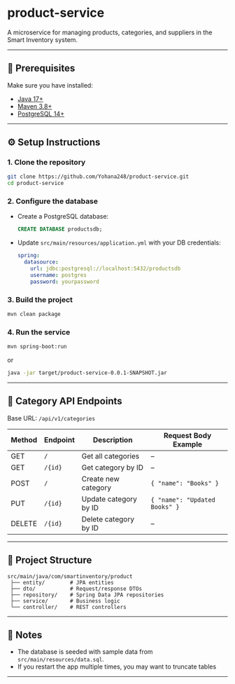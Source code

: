 # product-service

A microservice for managing products, categories, and suppliers in the Smart Inventory system.

---

## 🚀 Prerequisites
Make sure you have installed:
- [Java 17+](https://adoptium.net/)
- [Maven 3.8+](https://maven.apache.org/)
- [PostgreSQL 14+](https://www.postgresql.org/)

---

## ⚙️ Setup Instructions

### 1. Clone the repository
```bash
git clone https://github.com/Yohana248/product-service.git
cd product-service
```

### 2. Configure the database
- Create a PostgreSQL database:
  ```sql
  CREATE DATABASE productsdb;
  ```
- Update `src/main/resources/application.yml` with your DB credentials:
  ```yaml
  spring:
    datasource:
      url: jdbc:postgresql://localhost:5432/productsdb
      username: postgres
      password: yourpassword
  ```

### 3. Build the project
```bash
mvn clean package
```

### 4. Run the service
```bash
mvn spring-boot:run
```
or
```bash
java -jar target/product-service-0.0.1-SNAPSHOT.jar
```

---

## 📡 Category API Endpoints

Base URL: `/api/v1/categories`

| Method | Endpoint          | Description              | Request Body Example |
|--------|------------------|--------------------------|----------------------|
| GET    | `/`              | Get all categories       | – |
| GET    | `/{id}`          | Get category by ID       | – |
| POST   | `/`              | Create new category      | `{ "name": "Books" }` |
| PUT    | `/{id}`          | Update category by ID    | `{ "name": "Updated Books" }` |
| DELETE | `/{id}`          | Delete category by ID    | – |

---

## 📂 Project Structure
```
src/main/java/com/smartinventory/product
 ├── entity/        # JPA entities
 ├── dto/           # Request/response DTOs
 ├── repository/    # Spring Data JPA repositories
 ├── service/       # Business logic
 └── controller/    # REST controllers
```

---

## 📝 Notes
- The database is seeded with sample data from `src/main/resources/data.sql`.
- If you restart the app multiple times, you may want to truncate tables
---